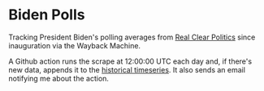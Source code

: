 # Biden Polls
Tracking President Biden's polling averages from [Real Clear Politics](https://www.realclearpolitics.com/epolls/other/president-biden-job-approval-7320.html#polls) since inauguration via the Wayback Machine.

A Github action runs the scrape at 12:00:00 UTC each day and, if there's new data, appends it to the [historical timeseries](https://github.com/stiles/biden-polls/blob/main/data/processed/biden_polling_averages.csv). It also sends an email notifying me about the action. 
